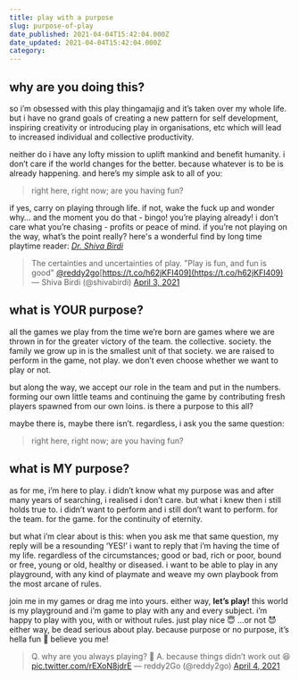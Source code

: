 ```yaml
---
title: play with a purpose
slug: purpose-of-play
date_published: 2021-04-04T15:42:04.000Z
date_updated: 2021-04-04T15:42:04.000Z
category: 
---
```

## why are you doing this?

so i’m obsessed with this play thingamajig and it’s taken over my whole life. but i have no grand goals of creating a new pattern for self development, inspiring creativity or introducing play in organisations, etc which will lead to increased individual and collective productivity.

neither do i have any lofty mission to uplift mankind and benefit humanity. i don’t care if the world changes for the better. because whatever is to be is already happening. and here’s my simple ask to all of you:

> right here, right now; are you having fun?

if yes, carry on playing through life. if not, wake the fuck up and wonder why… and the moment you do that - bingo! you’re playing already! i don’t care what you’re chasing - profits or peace of mind. if you’re not playing on the way, what’s the point really? here's a wonderful find by long time playtime reader: [*Dr. Shiva Birdi*](https://twitter.com/shivabirdi?s=21)

> The certainties and uncertainties of play. 
> "Play is fun, and fun is good" [@reddy2go](https://twitter.com/reddy2go?ref_src=twsrc%5Etfw)[https://t.co/h62jKFI409](https://t.co/h62jKFI409)
> &mdash; Shiva Birdi (@shivabirdi) [April 3, 2021](https://twitter.com/shivabirdi/status/1378488262029795331?ref_src=twsrc%5Etfw)

## what is YOUR purpose?

all the games we play from the time we’re born are games where we are thrown in for the greater victory of the team. the collective. society. the family we grow up in is the smallest unit of that society. we are raised to perform in the game, not play. we don’t even choose whether we want to play or not.

but along the way, we accept our role in the team and put in the numbers. forming our own little teams and continuing the game by contributing fresh players spawned from our own loins. is there a purpose to this all?

maybe there is, maybe there isn’t. regardless, i ask you the same question:

> right here, right now; are you having fun?

## what is MY purpose?

as for me, i’m here to play. i didn’t know what my purpose was and after many years of searching, i realised i don’t care. but what i knew then i still holds true to. i didn’t want to perform and i still don’t want to perform. for the team. for the game. for the continuity of eternity.

but what i’m clear about is this: when you ask me that same question, my reply will be a resounding ‘YES!’ i want to reply that i’m having the time of my life. regardless of the circumstances; good or bad, rich or poor, bound or free, young or old, healthy or diseased. i want to be able to play in any playground, with any kind of playmate and weave my own playbook from the most arcane of rules.

join me in my games or drag me into yours. either way, **let’s play!** this world is my playground and i’m game to play with any and every subject. i’m happy to play with you, with or without rules. just play nice 😇 …or not 😈 either way, be dead serious about play. because purpose or no purpose, it’s hella fun 🤩 believe you me!

> Q. why are you always playing? 🤨 
> A. because things didn’t work out 😆 [pic.twitter.com/rEXoN8jdrE](https://t.co/rEXoN8jdrE)
> &mdash; reddy2Go (@reddy2go) [April 4, 2021](https://twitter.com/reddy2go/status/1378656380928684034?ref_src=twsrc%5Etfw)
